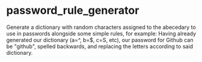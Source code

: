 # password_rule_generator
Generate a dictionary with random characters assigned to the abecedary to use in passwords alongside some simple rules, for example:
Having already generated our dictionary (a=^, b=$, c=S, etc), our password for Github can be "github", spelled backwards, and replacing the letters according to said dictionary.
